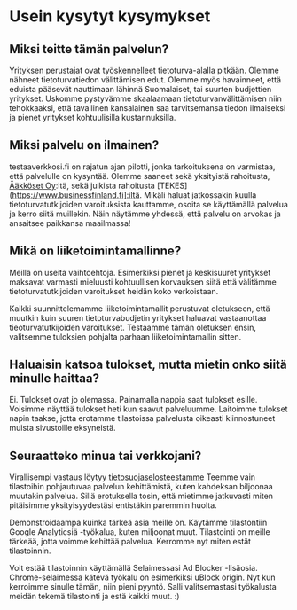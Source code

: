 # Usein kysytyt kysymykset


## Miksi teitte tämän palvelun?

Yrityksen perustajat ovat työskennelleet tietoturva-alalla pitkään. Olemme nähneet 
tietoturvatiedon välittämisen edut. Olemme myös havainneet, että eduista pääsevät nauttimaan
lähinnä Suomalaiset, tai suurten budjettien yritykset. Uskomme pystyvämme skaalaamaan 
tietoturvanvälittämisen niin tehokkaaksi, että tavallinen kansalainen saa tarvitsemansa
tiedon ilmaiseksi ja pienet yritykset kohtuulisilla kustannuksilla.

## Miksi palvelu on ilmainen?

testaaverkkosi.fi on rajatun ajan pilotti, jonka tarkoituksena on varmistaa, 
että palvelulle on kysyntää. Olemme saaneet sekä yksityistä rahoitusta, 
[Ääkköset Oy](http://www.scanabc.com/):ltä, sekä julkista rahoitusta 
[TEKES](https://www.businessfinland.fi]:iltä. Mikäli haluat jatkossakin kuulla
tietoturvatutkijoiden varoituksista kauttamme, osoita se käyttämällä palvelua
ja kerro siitä muillekin. Näin näytämme yhdessä, että palvelu on arvokas ja ansaitsee
paikkansa maailmassa! 
 

## Mikä on liiketoimintamallinne?

Meillä on useita vaihtoehtoja. Esimerkiksi pienet ja keskisuuret yritykset
maksavat varmasti mieluusti kohtuullisen korvauksen siitä että välitämme tietoturvatutkijoiden 
varoitukset heidän koko verkoistaan.

Kaikki suunnittelemamme liiketoimintamallit perustuvat oletukseen, että muutkin kuin 
suuren tietoturvabudjetin yritykset haluavat vastaanottaa tieoturvatutkijoiden varoitukset.
Testaamme tämän oletuksen ensin, valitsemme tuloksien pohjalta parhaan liiketoimintamallin 
sitten.

## Haluaisin katsoa tulokset, mutta mietin onko siitä minulle haittaa?

Ei. Tulokset ovat jo olemassa. Painamalla nappia saat tulokset esille. 
Voisimme näyttää tulokset heti kun saavut palveluumme. Laitoimme tulokset
napin taakse, jotta erotamme tilastoissa palvelusta oikeasti kiinnostuneet
muista sivustoille eksyneistä.

## Seuraatteko minua tai verkkojani?

Virallisempi vastaus löytyy [tietosuojaselosteestamme](https://beta.testaaverkkosi.fi/)
Teemme vain tilastoihin pohjautuvaa palvelun kehittämistä, kuten kahdeksan biljoonaa
muutakin palvelua. Sillä erotuksella tosin, että mietimme jatkuvasti miten pitäisimme
yksityisyydestäsi entistäkin paremmin huolta. 

Demonstroidaampa kuinka tärkeä asia meille on. Käytämme tilastontiin Google
Analyticsiä -työkalua, kuten miljoonat muut. Tilastointi on meille tärkeää, 
jotta voimme kehittää palvelua. Kerromme nyt miten estät tilastoinnin. 

Voit estää tilastoinnin käyttämällä Selaimessasi Ad Blocker -lisäosia. 
Chrome-selaimessa kätevä työkalu on esimerkiksi uBlock origin. Nyt kun 
kerroimme sinulle tämän, niin pieni pyyntö. Salli valitsemastasi työkalusta 
meidän tekemä tilastointi ja estä kaikki muut. :)







